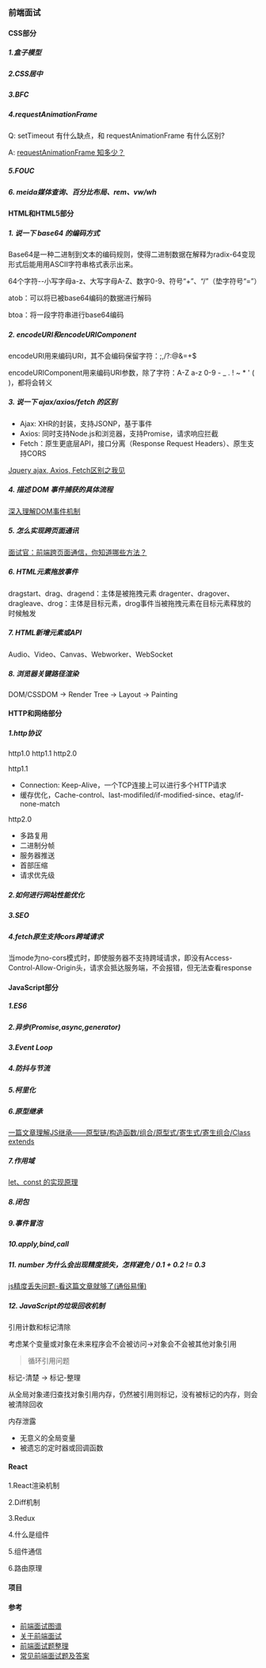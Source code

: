### 前端面试

#### CSS部分

##### 1.盒子模型

##### 2.CSS居中

##### 3.BFC

##### 4.requestAnimationFrame

Q: setTimeout 有什么缺点，和 requestAnimationFrame 有什么区别?

A: [requestAnimationFrame 知多少？](https://www.cnblogs.com/onepixel/p/7078617.html)

##### 5.FOUC

##### 6. meida媒体查询、百分比布局、rem、vw/wh
#### HTML和HTML5部分

##### 1. 说一下 base64 的编码方式

Base64是一种二进制到文本的编码规则，使得二进制数据在解释为radix-64变现形式后能用用ASCII字符串格式表示出来。

64个字符--小写字母a-z、大写字母A-Z、数字0-9、符号“+”、“/”（垫字符号“=”）

atob：可以将已被base64编码的数据进行解码

btoa：将一段字符串进行base64编码

##### 2. encodeURI和encodeURIComponent

encodeURI用来编码URI，其不会编码保留字符：;,/?:@&=+$

encodeURIComponent用来编码URI参数，除了字符：A-Z a-z 0-9 - _ . ! ~ * ' ( )，都将会转义

##### 3. 说一下 ajax/axios/fetch 的区别

* Ajax: XHR的封装，支持JSONP，基于事件
* Axios: 同时支持Node.js和浏览器，支持Promise，请求响应拦截
* Fetch：原生更底层API，接口分离（Response Request Headers）、原生支持CORS

[Jquery ajax, Axios, Fetch区别之我见](https://segmentfault.com/a/1190000012836882)

##### 4. 描述 DOM 事件捕获的具体流程

[深入理解DOM事件机制](https://juejin.cn/post/6844903781969166349)

##### 5. 怎么实现跨页面通讯

[面试官：前端跨页面通信，你知道哪些方法？](https://juejin.cn/post/6844903811232825357)
##### 6. HTML元素拖放事件

dragstart、drag、dragend：主体是被拖拽元素
dragenter、dragover、dragleave、drog：主体是目标元素，drog事件当被拖拽元素在目标元素释放的时候触发

##### 7. HTML新增元素或API

Audio、Video、Canvas、Webworker、WebSocket

##### 8. 浏览器关键路径渲染

DOM/CSSDOM -> Render Tree -> Layout -> Painting

#### HTTP和网络部分
##### 1.http协议

http1.0 http1.1 http2.0 

http1.1
* Connection: Keep-Alive，一个TCP连接上可以进行多个HTTP请求
* 缓存优化，Cache-control、last-modifiled/if-modified-since、etag/if-none-match

http2.0
* 多路复用
* 二进制分帧
* 服务器推送
* 首部压缩
* 请求优先级
##### 2.如何进行网站性能优化

##### 3.SEO

##### 4.fetch原生支持cors跨域请求

当mode为no-cors模式时，即使服务器不支持跨域请求，即没有Access-Control-Allow-Origin头，请求会抵达服务端，不会报错，但无法查看response
#### JavaScript部分

##### 1.ES6

##### 2.异步(Promise,async,generator)

##### 3.Event Loop

##### 4.防抖与节流

##### 5.柯里化

##### 6.原型继承

[一篇文章理解JS继承——原型链/构造函数/组合/原型式/寄生式/寄生组合/Class extends](https://segmentfault.com/a/1190000015727237)

##### 7.作用域

[let、const 的实现原理](https://zhuanlan.zhihu.com/p/140263205)

##### 8.闭包

##### 9.事件冒泡

##### 10.apply,bind,call

##### 11. number 为什么会出现精度损失，怎样避免 / 0.1 + 0.2 != 0.3

[js精度丢失问题-看这篇文章就够了(通俗易懂)](https://zhuanlan.zhihu.com/p/100353781)

##### 12. JavaScript的垃圾回收机制

引用计数和标记清除

考虑某个变量或对象在未来程序会不会被访问->对象会不会被其他对象引用
> 循环引用问题

标记-清楚 -> 标记-整理

从全局对象递归查找对象引用内存，仍然被引用则标记，没有被标记的内存，则会被清除回收

内存泄露
* 无意义的全局变量
* 被遗忘的定时器或回调函数
#### React

1.React渲染机制

2.Diff机制

3.Redux

4.什么是组件

5.组件通信

6.路由原理

#### 项目

#### 参考

* [前端面试图谱](https://yuchengkai.cn/docs/zh/frontend/)
* [关于前端面试](https://mdluo.com/2016-02-28/about-front-end-interview/)
* [前端面试题整理](https://www.jianshu.com/p/feab89b88d6b)
* [常见前端面试题及答案](https://www.cnblogs.com/syfwhu/p/4434132.html)
